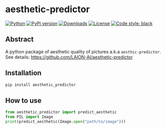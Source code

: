# aesthetic-predictor

[![Python](https://img.shields.io/pypi/pyversions/aesthetic-predictor.svg)](https://pypi.org/project/aesthetic-predictor/)
[![PyPI version](https://badge.fury.io/py/aesthetic-predictor.svg)](https://badge.fury.io/py/aesthetic-predictor)
[![Downloads](https://static.pepy.tech/badge/aesthetic-predictor)](https://pepy.tech/project/aesthetic-predictor)
[![License](https://img.shields.io/pypi/l/aesthetic-predictor.svg)](https://github.com/google/aesthetic_predictor/blob/main/LICENSE)
[![Code style: black](https://img.shields.io/badge/code%20style-black-000000.svg)](https://github.com/psf/black)

## Abstract

A python package of aesthetic quality of pictures a.k.a `aesthic-predictor`.
See details: https://github.com/LAION-AI/aesthetic-predictor

## Installation

```python
pip install aesthetic_predictor
```

## How to use

```python
from aesthetic_predictor import predict_aesthetic
from PIL import Image
print(predict_aesthetic(Image.open("path/to/image")))
```

